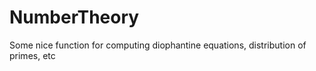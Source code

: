 NumberTheory
============

Some nice function for computing diophantine equations, distribution of primes, etc